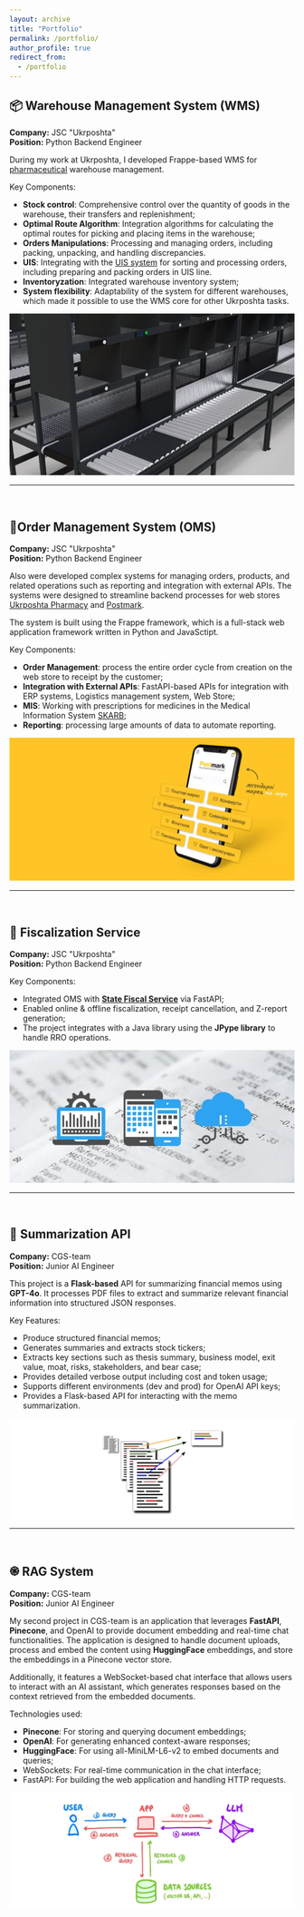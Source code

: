 ```yaml
---
layout: archive
title: "Portfolio"
permalink: /portfolio/
author_profile: true
redirect_from:
  - /portfolio
---
```


## 📦 Warehouse Management System (WMS)
**Company:** JSC "Ukrposhta"  
**Position:** Python Backend Engineer

During my work at Ukrposhta, I developed Frappe-based WMS for [pharmaceutical](https://apteka.ukrposhta.ua/) warehouse management.

Key Components:
- **Stock control**: Comprehensive control over the quantity of goods in the warehouse, their transfers and replenishment;
- **Optimal Route Algorithm**: Integration algorithms for calculating the optimal routes for picking and placing items in the warehouse;
- **Orders Manipulations**: Processing and managing orders, including packing, unpacking, and handling discrepancies.
- **UIS**: Integrating with the [UIS system](https://uislab.com/uk/) for sorting and processing orders, including preparing and packing orders in UIS line.
- **Inventoryzation**: Integrated warehouse inventory system;
- **System flexibility**: Adaptability of the system for different warehouses, which made it possible to use the WMS core for other Ukrposhta tasks.

![Warehouse Management System](/images/uis.png)

---
<br>

## 🛒Order Management System (OMS)
**Company:** JSC "Ukrposhta"  
**Position:** Python Backend Engineer

Also were developed complex systems for managing orders, products, and related operations such as reporting and integration with external APIs. The systems were designed to streamline backend processes for web stores [Ukrposhta Pharmacy](https://apteka.ukrposhta.ua/) and [Postmark](https://postmark.ukrposhta.ua/).

The system is built using the Frappe framework, which is a full-stack web application framework written in Python and JavaSctipt.

Key Components:
- **Order Management**: process the entire order cycle from creation on the web store to receipt by the customer;
- **Integration with External APIs**: FastAPI-based APIs for integration with ERP systems, Logistics management system, Web Store;
- **MIS**: Working with prescriptions for medicines in the Medical Information System [SKARB](https://skarb.ua/);
- **Reporting**: processing large amounts of data to automate reporting.


![Order Management System](/images/oms.png)

---
<br>

## 🏦 Fiscalization Service
**Company:** JSC "Ukrposhta"  
**Position:** Python Backend Engineer  

Key Components:
- Integrated OMS with **[State Fiscal Service](https://tax.gov.ua/)** via FastAPI;
- Enabled online & offline fiscalization, receipt cancellation, and Z-report generation;
- The project integrates with a Java library using the **JPype library** to handle RRO operations.


![Fiscalization Service](/images/fiscalization.png)

---
<br>


## 📄 Summarization API
**Company:** CGS-team  
**Position:** Junior AI Engineer

This project is a **Flask-based** API for summarizing financial memos using **GPT-4o**. It processes PDF files to extract and summarize relevant financial information into structured JSON responses.

Key Features:
- Produce structured financial memos;
- Generates summaries and extracts stock tickers;
- Extracts key sections such as thesis summary, business model, exit value, moat, risks, stakeholders, and bear case;
- Provides detailed verbose output including cost and token usage;
- Supports different environments (dev and prod) for OpenAI API keys;
- Provides a Flask-based API for interacting with the memo summarization.


![Summarization API](/images/summarization.png)

---
<br>

## ֎ RAG System
**Company:** CGS-team  
**Position:** Junior AI Engineer

My second project in CGS-team is an application that leverages **FastAPI**, **Pinecone**, and OpenAI to provide document embedding and real-time chat functionalities. The application is designed to handle document uploads, process and embed the content using **HuggingFace** embeddings, and store the embeddings in a Pinecone vector store.

Additionally, it features a WebSocket-based chat interface that allows users to interact with an AI assistant, which generates responses based on the context retrieved from the embedded documents.

Technologies used:
- **Pinecone**: For storing and querying document embeddings;
- **OpenAI**: For generating enhanced context-aware responses;
- **HuggingFace**: For using all-MiniLM-L6-v2 to embed documents and queries;
- WebSockets: For real-time communication in the chat interface;
- FastAPI: For building the web application and handling HTTP requests.

![RAG System](/images/rag.png)

